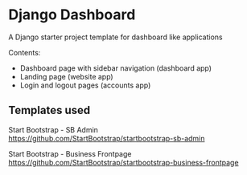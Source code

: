 # Django Dashboard

A Django starter project template for dashboard like applications

Contents:
* Dashboard page with sidebar navigation (dashboard app)
* Landing page (website app)
* Login and logout pages (accounts app)


## Templates used

Start Bootstrap - SB Admin
https://github.com/StartBootstrap/startbootstrap-sb-admin

Start Bootstrap - Business Frontpage
https://github.com/StartBootstrap/startbootstrap-business-frontpage